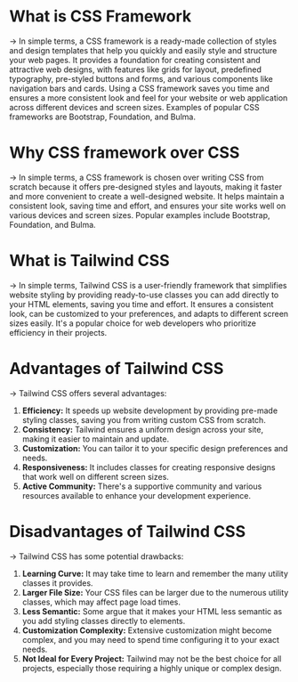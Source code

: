 # What is CSS Framework
-> In simple terms, a CSS framework is a ready-made collection of styles and design templates that help you quickly and easily style and structure your web pages. It provides a foundation for creating consistent and attractive web designs, with features like grids for layout, predefined typography, pre-styled buttons and forms, and various components like navigation bars and cards. Using a CSS framework saves you time and ensures a more consistent look and feel for your website or web application across different devices and screen sizes. Examples of popular CSS frameworks are Bootstrap, Foundation, and Bulma.

# Why CSS framework over CSS
-> In simple terms, a CSS framework is chosen over writing CSS from scratch because it offers pre-designed styles and layouts, making it faster and more convenient to create a well-designed website. It helps maintain a consistent look, saving time and effort, and ensures your site works well on various devices and screen sizes. Popular examples include Bootstrap, Foundation, and Bulma.

# What is Tailwind CSS
-> In simple terms, Tailwind CSS is a user-friendly framework that simplifies website styling by providing ready-to-use classes you can add directly to your HTML elements, saving you time and effort. It ensures a consistent look, can be customized to your preferences, and adapts to different screen sizes easily. It's a popular choice for web developers who prioritize efficiency in their projects.

# Advantages of Tailwind CSS
-> Tailwind CSS offers several advantages:
1. **Efficiency:** It speeds up website development by providing pre-made styling classes, saving you from writing custom CSS from scratch.
2. **Consistency:** Tailwind ensures a uniform design across your site, making it easier to maintain and update.
3. **Customization:** You can tailor it to your specific design preferences and needs.
4. **Responsiveness:** It includes classes for creating responsive designs that work well on different screen sizes.
5. **Active Community:** There's a supportive community and various resources available to enhance your development experience.

# Disadvantages of Tailwind CSS
-> Tailwind CSS has some potential drawbacks:
1. **Learning Curve:** It may take time to learn and remember the many utility classes it provides.
2. **Larger File Size:** Your CSS files can be larger due to the numerous utility classes, which may affect page load times.
3. **Less Semantic:** Some argue that it makes your HTML less semantic as you add styling classes directly to elements.
4. **Customization Complexity:** Extensive customization might become complex, and you may need to spend time configuring it to your exact needs.
5. **Not Ideal for Every Project:** Tailwind may not be the best choice for all projects, especially those requiring a highly unique or complex design.

